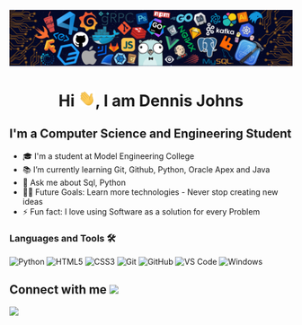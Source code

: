 <p align="center"><img src="https://raw.githubusercontent.com/KevinPatel04/KevinPatel04/master/header.png"></p>

<h1 align="center">Hi <img src="https://raw.githubusercontent.com/KevinPatel04/KevinPatel04/master/Hi.gif" width="30px">, I am Dennis Johns</h1>

## I'm a Computer Science and Engineering Student  

- 🎓 I'm a student at Model Engineering College
- 📚 I’m currently learning Git, Github, Python, Oracle Apex and Java
- 💬 Ask me about Sql, Python
- 💪🏼 Future Goals: Learn more technologies - Never stop creating new ideas
- ⚡ Fun fact: I love using Software as a solution for every Problem

### Languages and Tools 🛠 
![Python](http://img.shields.io/badge/-Python-3776AB?style=flat-square&logo=python&logoColor=ffffff)
![HTML5](https://img.shields.io/badge/-HTML5-%23E44D27?style=flat-square&logo=html5&logoColor=ffffff)
![CSS3](https://img.shields.io/badge/-CSS3-%231572B6?style=flat-square&logo=css3)
![Git](https://img.shields.io/badge/-Git-%23F05032?style=flat-square&logo=git&logoColor=%23ffffff)
![GitHub](https://img.shields.io/badge/-GitHub-181717?style=flat-square&logo=github)
![VS Code](http://img.shields.io/badge/-VS%20Code-007ACC?style=flat-square&logo=visual-studio-code&logoColor=ffffff)
![Windows](http://img.shields.io/badge/-Windows-0078D6?style=flat-square&logo=windows&logoColor=ffffff)

<h2> Connect with me <img src='https://raw.githubusercontent.com/ShahriarShafin/ShahriarShafin/main/Assets/handshake.gif' width="100px"> </h2>
<a href="mailto:dennis.johns1011@gmail.com"><img src="https://img.shields.io/badge/-dennis.johns1011@gmail.com-D14836?style=for-the-badge&logo=Gmail&logoColor=white"/></a>


